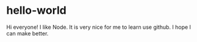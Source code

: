 # hello-world
Hi everyone!
    I like Node. It is very nice for me to learn use github.
      I hope I can make better.

